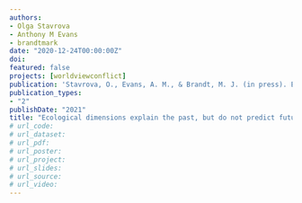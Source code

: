 ```yaml
---
authors:
- Olga Stavrova
- Anthony M Evans
- brandtmark
date: "2020-12-24T00:00:00Z"
doi:
featured: false
projects: [worldviewconflict]
publication: 'Stavrova, O., Evans, A. M., & Brandt, M. J. (in press). Ecological dimensions explain the past, but do not predict future changes in trust. *American Psychologist*.'
publication_types:
- "2"
publishDate: "2021"
title: "Ecological dimensions explain the past, but do not predict future changes in trust"
# url_code:
# url_dataset:
# url_pdf:
# url_poster:
# url_project:
# url_slides:
# url_source:
# url_video:
---
```

